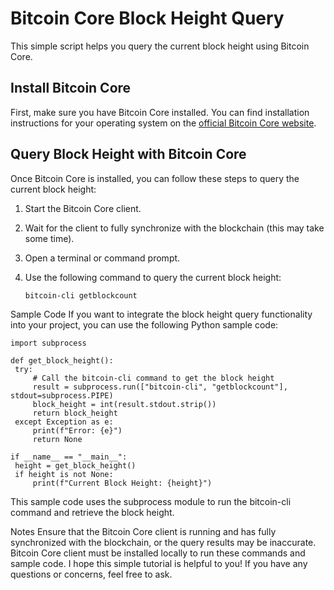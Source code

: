 # Bitcoin Core Block Height Query

This simple script helps you query the current block height using Bitcoin Core.

## Install Bitcoin Core

First, make sure you have Bitcoin Core installed. You can find installation instructions for your operating system on the [official Bitcoin Core website](https://bitcoin.org/en/download).

## Query Block Height with Bitcoin Core

Once Bitcoin Core is installed, you can follow these steps to query the current block height:

1. Start the Bitcoin Core client.

2. Wait for the client to fully synchronize with the blockchain (this may take some time).

3. Open a terminal or command prompt.

4. Use the following command to query the current block height:

   ```bash
   bitcoin-cli getblockcount

Sample Code
If you want to integrate the block height query functionality into your project, you can use the following Python sample code:

   ```base
   import subprocess

def get_block_height():
    try:
        # Call the bitcoin-cli command to get the block height
        result = subprocess.run(["bitcoin-cli", "getblockcount"], stdout=subprocess.PIPE)
        block_height = int(result.stdout.strip())
        return block_height
    except Exception as e:
        print(f"Error: {e}")
        return None

if __name__ == "__main__":
    height = get_block_height()
    if height is not None:
        print(f"Current Block Height: {height}")
   ```

This sample code uses the subprocess module to run the bitcoin-cli command and retrieve the block height.

Notes
Ensure that the Bitcoin Core client is running and has fully synchronized with the blockchain, or the query results may be inaccurate.
Bitcoin Core client must be installed locally to run these commands and sample code.
I hope this simple tutorial is helpful to you! If you have any questions or concerns, feel free to ask.

